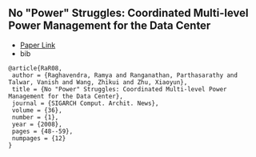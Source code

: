 No "Power" Struggles: Coordinated Multi-level Power Management for the Data Center
----

- [Paper Link](http://dl.acm.org/citation.cfm?id=1346289)
- bib
```
@article{RaR08,
 author = {Raghavendra, Ramya and Ranganathan, Parthasarathy and Talwar, Vanish and Wang, Zhikui and Zhu, Xiaoyun},
 title = {No "Power" Struggles: Coordinated Multi-level Power Management for the Data Center},
 journal = {SIGARCH Comput. Archit. News},
 volume = {36},
 number = {1},
 year = {2008},
 pages = {48--59},
 numpages = {12}
} 
```

